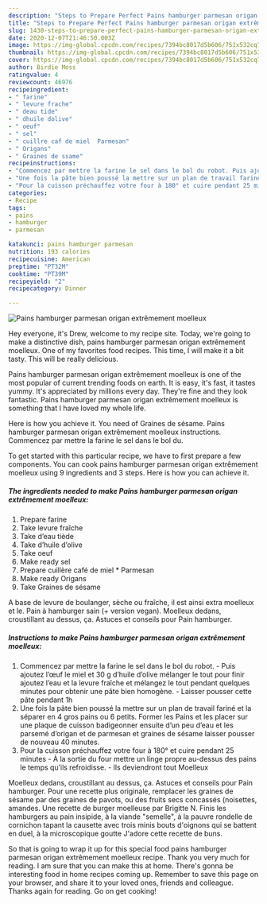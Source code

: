 ```yaml
---
description: "Steps to Prepare Perfect Pains hamburger parmesan origan extrêmement moelleux"
title: "Steps to Prepare Perfect Pains hamburger parmesan origan extrêmement moelleux"
slug: 1430-steps-to-prepare-perfect-pains-hamburger-parmesan-origan-extremement-moelleux
date: 2020-12-07T21:46:50.003Z
image: https://img-global.cpcdn.com/recipes/7394bc8017d5b606/751x532cq70/pains-hamburger-parmesan-origan-extremement-moelleux-photo-principale-de-la-recette.jpg
thumbnail: https://img-global.cpcdn.com/recipes/7394bc8017d5b606/751x532cq70/pains-hamburger-parmesan-origan-extremement-moelleux-photo-principale-de-la-recette.jpg
cover: https://img-global.cpcdn.com/recipes/7394bc8017d5b606/751x532cq70/pains-hamburger-parmesan-origan-extremement-moelleux-photo-principale-de-la-recette.jpg
author: Birdie Moss
ratingvalue: 4
reviewcount: 46976
recipeingredient:
- " farine"
- " levure frache"
- " deau tide"
- " dhuile dolive"
- " oeuf"
- " sel"
- " cuillre caf de miel  Parmesan"
- " Origans"
- " Graines de ssame"
recipeinstructions:
- "Commencez par mettre la farine le sel dans le bol du robot. Puis ajoutez l’œuf le miel et 30 g d’huile d’olive mélanger le tout pour finir ajoutez l’eau et la levure fraîche et mélangez le tout pendant quelques minutes pour obtenir une pâte bien homogène. Laisser pousser cette pâte pendant 1h"
- "Une fois la pâte bien poussé la mettre sur un plan de travail fariné et la séparer en 4 gros pains ou 6 petits. Former les Pains et les placer sur une plaque de cuisson badigeonner ensuite d’un peu d’eau et les parsemé d’origan et de parmesan et graines de sésame laisser pousser de nouveau 40 minutes."
- "Pour la cuisson préchauffez votre four à 180° et cuire pendant 25 minutes À la sortie du four mettre un linge propre au-dessus des pains le temps qu’ils refroidisse. Ils deviendront tout Moelleux"
categories:
- Recipe
tags:
- pains
- hamburger
- parmesan

katakunci: pains hamburger parmesan 
nutrition: 193 calories
recipecuisine: American
preptime: "PT32M"
cooktime: "PT39M"
recipeyield: "2"
recipecategory: Dinner

---
```



![Pains hamburger parmesan origan extrêmement moelleux](https://img-global.cpcdn.com/recipes/7394bc8017d5b606/751x532cq70/pains-hamburger-parmesan-origan-extremement-moelleux-photo-principale-de-la-recette.jpg)

Hey everyone, it's Drew, welcome to my recipe site. Today, we're going to make a distinctive dish, pains hamburger parmesan origan extrêmement moelleux. One of my favorites food recipes. This time, I will make it a bit tasty. This will be really delicious.

Pains hamburger parmesan origan extrêmement moelleux is one of the most popular of current trending foods on earth. It is easy, it's fast, it tastes yummy. It's appreciated by millions every day. They're fine and they look fantastic. Pains hamburger parmesan origan extrêmement moelleux is something that I have loved my whole life.

Here is how you achieve it. You need of Graines de sésame. Pains hamburger parmesan origan extrêmement moelleux instructions. Commencez par mettre la farine le sel dans le bol du.


To get started with this particular recipe, we have to first prepare a few components. You can cook pains hamburger parmesan origan extrêmement moelleux using 9 ingredients and 3 steps. Here is how you can achieve it.

<!--inarticleads1-->

##### The ingredients needed to make Pains hamburger parmesan origan extrêmement moelleux:

1. Prepare  farine
1. Take  levure fraîche
1. Take  d’eau tiède
1. Take  d’huile d’olive
1. Take  oeuf
1. Make ready  sel
1. Prepare  cuillère café de miel * Parmesan
1. Make ready  Origans
1. Take  Graines de sésame


A base de levure de boulanger, sèche ou fraîche, il est ainsi extra moelleux et le. Pain à hamburger sain (+ version vegan). Moelleux dedans, croustillant au dessus, ça. Astuces et conseils pour Pain hamburger. 

<!--inarticleads2-->

##### Instructions to make Pains hamburger parmesan origan extrêmement moelleux:

1. Commencez par mettre la farine le sel dans le bol du robot. - Puis ajoutez l’œuf le miel et 30 g d’huile d’olive mélanger le tout pour finir ajoutez l’eau et la levure fraîche et mélangez le tout pendant quelques minutes pour obtenir une pâte bien homogène. - Laisser pousser cette pâte pendant 1h
1. Une fois la pâte bien poussé la mettre sur un plan de travail fariné et la séparer en 4 gros pains ou 6 petits. Former les Pains et les placer sur une plaque de cuisson badigeonner ensuite d’un peu d’eau et les parsemé d’origan et de parmesan et graines de sésame laisser pousser de nouveau 40 minutes.
1. Pour la cuisson préchauffez votre four à 180° et cuire pendant 25 minutes - À la sortie du four mettre un linge propre au-dessus des pains le temps qu’ils refroidisse. - Ils deviendront tout Moelleux


Moelleux dedans, croustillant au dessus, ça. Astuces et conseils pour Pain hamburger. Pour une recette plus originale, remplacer les graines de sésame par des graines de pavots, ou des fruits secs concassés (noisettes, amandes. Une recette de burger moelleuse par Brigitte N. Finis les hamburgers au pain insipide, à la viande &#34;semelle&#34;, à la pauvre rondelle de cornichon tapant la causette avec trois minis bouts d&#39;oignons qui se battent en duel, à la microscopique goutte J&#39;adore cette recette de buns. 

So that is going to wrap it up for this special food pains hamburger parmesan origan extrêmement moelleux recipe. Thank you very much for reading. I am sure that you can make this at home. There's gonna be interesting food in home recipes coming up. Remember to save this page on your browser, and share it to your loved ones, friends and colleague. Thanks again for reading. Go on get cooking!
